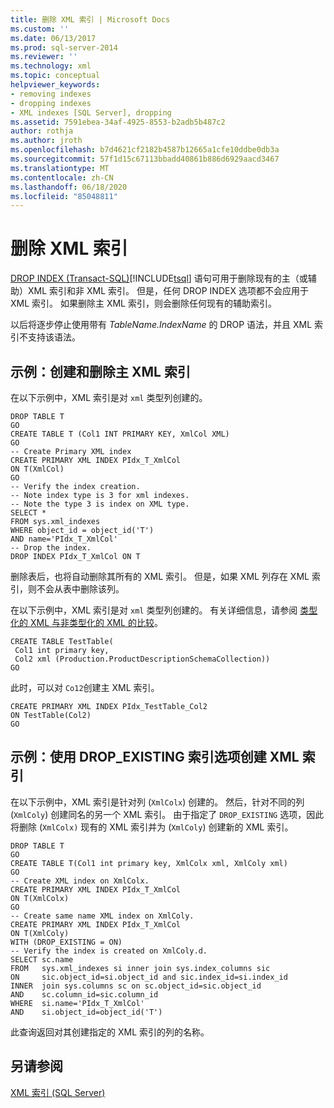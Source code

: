 ```yaml
---
title: 删除 XML 索引 | Microsoft Docs
ms.custom: ''
ms.date: 06/13/2017
ms.prod: sql-server-2014
ms.reviewer: ''
ms.technology: xml
ms.topic: conceptual
helpviewer_keywords:
- removing indexes
- dropping indexes
- XML indexes [SQL Server], dropping
ms.assetid: 7591ebea-34af-4925-8553-b2adb5b487c2
author: rothja
ms.author: jroth
ms.openlocfilehash: b7d4621cf2182b4587b12665a1cfe10ddbe0db3a
ms.sourcegitcommit: 57f1d15c67113bbadd40861b886d6929aacd3467
ms.translationtype: MT
ms.contentlocale: zh-CN
ms.lasthandoff: 06/18/2020
ms.locfileid: "85048811"
---
```

# <a name="drop-xml-indexes"></a>删除 XML 索引
  [DROP INDEX (Transact-SQL)](/sql/t-sql/statements/drop-index-transact-sql)[!INCLUDE[tsql](../../includes/tsql-md.md)] 语句可用于删除现有的主（或辅助）XML 索引和非 XML 索引。 但是，任何 DROP INDEX 选项都不会应用于 XML 索引。 如果删除主 XML 索引，则会删除任何现有的辅助索引。  
  
 以后将逐步停止使用带有 *TableName.IndexName* 的 DROP 语法，并且 XML 索引不支持该语法。  
  
## <a name="example-creating-and-dropping-a-primary-xml-index"></a>示例：创建和删除主 XML 索引  
 在以下示例中，XML 索引是对 `xml` 类型列创建的。  
  
```  
DROP TABLE T  
GO  
CREATE TABLE T (Col1 INT PRIMARY KEY, XmlCol XML)  
GO  
-- Create Primary XML index   
CREATE PRIMARY XML INDEX PIdx_T_XmlCol   
ON T(XmlCol)  
GO  
-- Verify the index creation.   
-- Note index type is 3 for xml indexes.  
-- Note the type 3 is index on XML type.  
SELECT *  
FROM sys.xml_indexes  
WHERE object_id = object_id('T')  
AND name='PIdx_T_XmlCol'   
-- Drop the index.  
DROP INDEX PIdx_T_XmlCol ON T  
```  
  
 删除表后，也将自动删除其所有的 XML 索引。 但是，如果 XML 列存在 XML 索引，则不会从表中删除该列。  
  
 在以下示例中，XML 索引是对 `xml` 类型列创建的。 有关详细信息，请参阅 [类型化的 XML 与非类型化的 XML 的比较](../xml/compare-typed-xml-to-untyped-xml.md)。  
  
```  
CREATE TABLE TestTable(  
 Col1 int primary key,   
 Col2 xml (Production.ProductDescriptionSchemaCollection))   
GO  
```  
  
 此时，可以对 `Co12`创建主 XML 索引。  
  
```  
CREATE PRIMARY XML INDEX PIdx_TestTable_Col2   
ON TestTable(Col2)  
GO  
```  
  
## <a name="example-creating-an-xml-index-by-using-the-drop_existing-index-option"></a>示例：使用 DROP_EXISTING 索引选项创建 XML 索引  
 在以下示例中，XML 索引是针对列 (`XmlColx`) 创建的。 然后，针对不同的列 (`XmlColy`) 创建同名的另一个 XML 索引。 由于指定了 `DROP_EXISTING` 选项，因此将删除 (`XmlColx)` 现有的 XML 索引并为 (`XmlColy`) 创建新的 XML 索引。  
  
```  
DROP TABLE T  
GO  
CREATE TABLE T(Col1 int primary key, XmlColx xml, XmlColy xml)  
GO  
-- Create XML index on XmlColx.  
CREATE PRIMARY XML INDEX PIdx_T_XmlCol   
ON T(XmlColx)  
GO  
-- Create same name XML index on XmlColy.  
CREATE PRIMARY XML INDEX PIdx_T_XmlCol   
ON T(XmlColy)   
WITH (DROP_EXISTING = ON)  
-- Verify the index is created on XmlColy.d.  
SELECT sc.name   
FROM   sys.xml_indexes si inner join sys.index_columns sic   
ON     sic.object_id=si.object_id and sic.index_id=si.index_id  
INNER  join sys.columns sc on sc.object_id=sic.object_id   
AND    sc.column_id=sic.column_id  
WHERE  si.name='PIdx_T_XmlCol'   
AND    si.object_id=object_id('T')  
```  
  
 此查询返回对其创建指定的 XML 索引的列的名称。  
  
## <a name="see-also"></a>另请参阅  
 [XML 索引 (SQL Server)](xml-indexes-sql-server.md)  
  
  
